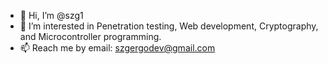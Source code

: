- 👋 Hi, I’m @szg1
- 👀 I’m interested in Penetration testing, Web development, Cryptography, and Microcontroller programming.
- 📫 Reach me by email: szgergodev@gmail.com

<!---
szg1/szg1 is a ✨ special ✨ repository because its `README.md` (this file) appears on your GitHub profile.
You can click the Preview link to take a look at your changes.
--->
